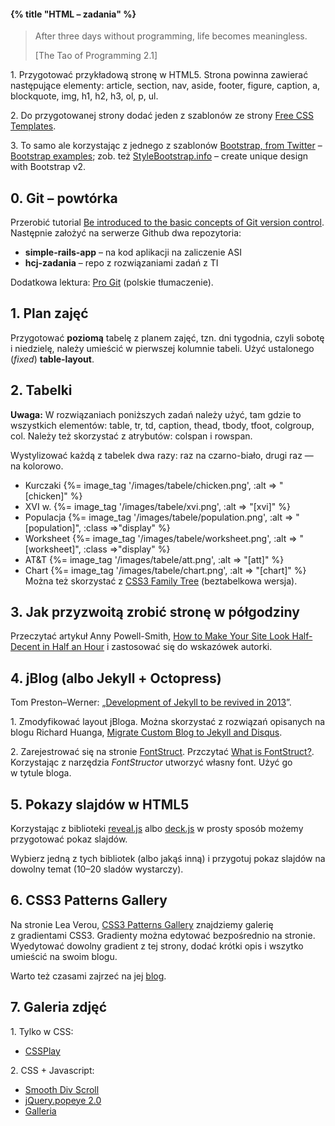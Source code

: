 #### {% title "HTML – zadania" %}

<blockquote>
 <p>
   After three days without programming, life becomes meaningless.
 </p>
 <p class="author">[The Tao of Programming 2.1]</p>
</blockquote>

1\. Przygotować przykładową stronę w HTML5.
Strona powinna zawierać następujące elementy:
article, section, nav, aside, footer, figure, caption,
a, blockquote, img, h1, h2, h3, ol, p, ul.

2\. Do przygotowanej strony dodać jeden z szablonów ze strony
[Free CSS Templates](http://www.freecsstemplates.org).

3\. To samo ale korzystając z jednego z szablonów
[Bootstrap, from Twitter](http://twitter.github.com/bootstrap/) –
[Bootstrap examples](http://twitter.github.com/bootstrap/examples.html);
zob. też [StyleBootstrap.info](http://stylebootstrap.info/) –
create unique design with Bootstrap v2.


## 0. Git – powtórka

Przerobić tutorial [Be introduced to the basic concepts of Git version control](http://www.codeschool.com/courses/try-git).
Następnie założyć na serwerze Github dwa repozytoria:

* **simple-rails-app** – na kod aplikacji na zaliczenie ASI
* **hcj-zadania** – repo z rozwiązaniami zadań z TI

Dodatkowa lektura: [Pro Git](http://git-scm.com/book/pl) (polskie tłumaczenie).


## 1. Plan zajęć

Przygotować **poziomą** tabelę z planem zajęć, tzn. dni tygodnia,
czyli sobotę i niedzielę, należy umieścić w pierwszej kolumnie tabeli.
Użyć ustalonego (*fixed*) **table-layout**.


## 2. Tabelki

**Uwaga:** W rozwiązaniach poniższych zadań należy użyć, tam gdzie
to wszystkich elementów:
table, tr, td, caption, thead, tbody, tfoot, colgroup, col.
Należy też skorzystać z atrybutów: colspan i rowspan.

Wystylizować każdą z tabelek dwa razy: raz na czarno-biało,
drugi raz — na kolorowo.

* Kurczaki {%= image_tag '/images/tabele/chicken.png', :alt => "[chicken]" %}
* XVI w. {%= image_tag '/images/tabele/xvi.png', :alt => "[xvi]" %}
* Populacja {%= image_tag '/images/tabele/population.png', :alt => "[population]", :class =>"display" %}
* Worksheet {%= image_tag '/images/tabele/worksheet.png', :alt => "[worksheet]", :class =>"display" %}
* AT&T {%= image_tag '/images/tabele/att.png', :alt => "[att]" %}
* Chart {%= image_tag '/images/tabele/chart.png', :alt => "[chart]" %}
  Można też skorzystać z [CSS3 Family Tree](http://thecodeplayer.com/walkthrough/css3-family-tree)
  (beztabelkowa wersja).


## 3. Jak przyzwoitą zrobić stronę w półgodziny

Przeczytać artykuł Anny Powell-Smith,
[How to Make Your Site Look Half-Decent in Half an Hour](http://24ways.org/2012/how-to-make-your-site-look-half-decent/)
i zastosować się do wskazówek autorki.


## 4. jBlog (albo Jekyll + Octopress)

Tom Preston–Werner:
„[Development of Jekyll to be revived in 2013](https://github.com/mojombo/jekyll/issues/578#issuecomment-11414645)”.

1\. Zmodyfikować layout jBloga. Można skorzystać z rozwiązań
opisanych na blogu Richard Huanga,
[Migrate Custom Blog to Jekyll and Disqus](http://www.huangzhimin.com/2011/01/20/migrate-custom-blog-to-jekyll-and-disqus/).

2\. Zarejestrować się na stronie [FontStruct](http://fontstruct.com/).
Przczytać [What is FontStruct?](http://fontstruct.com/learn_more).
Korzystając z narzędzia *FontStructor* utworzyć własny font.
Użyć go w tytule bloga.


## 5. Pokazy slajdów w HTML5

Korzystając z biblioteki
[reveal.js](http://lab.hakim.se/reveal-js/)
albo [deck.js](http://imakewebthings.github.com/deck.js/)
w prosty sposób możemy przygotować pokaz slajdów.

Wybierz jedną z tych bibliotek (albo jakąś inną)
i przygotuj pokaz slajdów na dowolny temat
(10–20 sladów wystarczy).


## 6. CSS3 Patterns Gallery

Na stronie Lea Verou, [CSS3 Patterns Gallery](http://lea.verou.me/css3patterns/) znajdziemy
galerię z gradientami CSS3. Gradienty można edytować bezpośrednio
na stronie. Wyedytować dowolny gradient z tej strony, dodać krótki opis
i wszytko umieścić na swoim blogu.

Warto też czasami zajrzeć na jej [blog](http://lea.verou.me/).


## 7. Galeria zdjęć

1\. Tylko w CSS:

* [CSSPlay](http://www.cssplay.co.uk/)


2\. CSS + Javascript:

* [Smooth Div Scroll](http://www.smoothdivscroll.com/)
* [jQuery.popeye 2.0](http://dev.herr-schuessler.de/jquery/popeye/)
* [Galleria](http://galleria.aino.se/)
